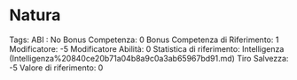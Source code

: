 # Natura

Tags: ABI
: No
Bonus Competenza: 0
Bonus Competenza di Riferimento: 1
Modificatore: -5
Modificatore  Abilità: 0
Statistica di riferimento: Intelligenza (Intelligenza%20840ce20b71a04b8a9c0a3ab65967bd91.md)
Tiro Salvezza: -5
Valore di riferimento: 0